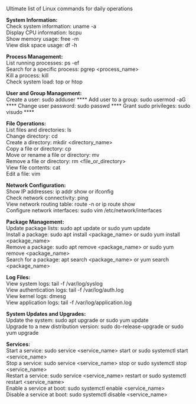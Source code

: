 Ultimate list of Linux commands for daily operations<br>

**System Information:**<br>
Check system information: uname -a <br>
Display CPU information: lscpu  <br>
Show memory usage: free -m  <br>
View disk space usage: df -h <br>

**Process Management:**<br>
List running processes: ps -ef  <br>
Search for a specific process: pgrep <process_name>  <br>
Kill a process: kill <PID>  <br>
Check system load: top or htop <br>

**User and Group Management:** <br>
Create a user: sudo adduser <username>  ****
Add user to a group: sudo usermod -aG <groupname> <username> **** 
Change user password: sudo passwd <username>  ****
Grant sudo privileges: sudo visudo  ****

**File Operations:** <br>
List files and directories: ls <br>
Change directory: cd <directory>  <br>
Create a directory: mkdir <directory_name> <br> 
Copy a file or directory: cp <source> <destination>  <br>
Move or rename a file or directory: mv <source> <destination> <br>
Remove a file or directory: rm <file_or_directory>  <br>
View file contents: cat <filename>  <br>
Edit a file: vim <filename>  <br>

**Network Configuration:**<br>
Show IP addresses: ip addr show or ifconfig <br>
Check network connectivity: ping <host><br>
View network routing table: route -n or ip route show <br>
Configure network interfaces: sudo vim /etc/network/interfaces<br>
 
**Package Management:**<br>
Update package lists: sudo apt update or sudo yum update <br>
Install a package: sudo apt install <package_name> or sudo yum install <package_name> <br>
Remove a package: sudo apt remove <package_name> or sudo yum remove <package_name> <br>
Search for a package: apt search <package_name> or yum search <package_name> <br>

**Log Files:**<br>
View system logs: tail -f /var/log/syslog <br>
View authentication logs: tail -f /var/log/auth.log <br>
View kernel logs: dmesg  <br>
View application logs: tail -f /var/log/application.log <br>

**System Updates and Upgrades:**<br>
Update the system: sudo apt upgrade or sudo yum update <br>
Upgrade to a new distribution version: sudo do-release-upgrade or sudo yum upgrade <br>

**Services:** <br>
Start a service: sudo service <service_name> start or sudo systemctl start <service_name> <br>
Stop a service: sudo service <service_name> stop or sudo systemctl stop <service_name>  <br>
Restart a service: sudo service <service_name> restart or sudo systemctl restart <service_name> <br> 
Enable a service at boot: sudo systemctl enable <service_name> <br>
Disable a service at boot: sudo systemctl disable <service_name> <br>
